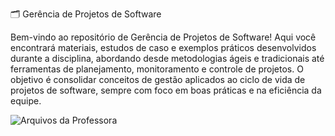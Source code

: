 🗂️ Gerência de Projetos de Software

Bem-vindo ao repositório de Gerência de Projetos de Software! Aqui você encontrará materiais, estudos de caso e exemplos práticos desenvolvidos durante a disciplina, 
abordando desde metodologias ágeis e tradicionais até ferramentas de planejamento, monitoramento e controle de projetos. O objetivo é consolidar conceitos de gestão aplicados ao ciclo de vida de projetos de software, 
sempre com foco em boas práticas e na eficiência da equipe.


![Arquivos da Professora](https://github.com/user-attachments/assets/f4003cc9-19ea-47ed-83d0-e0fd341dc92e)
